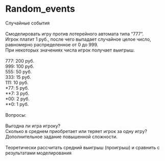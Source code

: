 # Random_events
Случайные события \
\
Смоделировать игру против лотерейного автомата типа “777”. \
Игрок платит 1 руб., после чего выпадает случайное целое число, равномерно распределенное от 0 до 999. \
При некоторых значениях числа игрок получает выигрыш. \
\
777: 200 руб. \
999: 100 руб. \
555: 50 руб. \
333: 15 руб. \
111: 10 руб. \
*77: 5 руб. \
**7: 3 руб. \
*00: 2 руб. \
**0: 1 руб. \
\
Вопросы: \
\
Выгодна ли игра игроку? \
Сколько в среднем приобретает или теряет игрок за одну игру? \
Дополнительное задание повышенной сложности. \
 \
Теоретически рассчитать средний выигрыш (проигрыш) и сравнить с результатами моделирования
